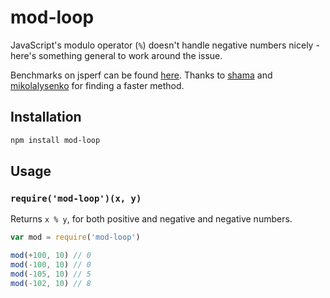 # mod-loop #

JavaScript's modulo operator (`%`) doesn't handle negative numbers nicely -
here's something general to work around the issue.

Benchmarks on jsperf can be found
[here](http://jsperf.com/modulo-for-negative-numbers). Thanks to
[shama](http://github.com/shama) and
[mikolalysenko](http://github.com/mikolalysenko) for finding a faster method.

## Installation ##

``` bash
npm install mod-loop
```

## Usage ##

### `require('mod-loop')(x, y)` ###

Returns `x % y`, for both positive and negative and negative numbers.

``` javascript
var mod = require('mod-loop')

mod(+100, 10) // 0
mod(-100, 10) // 0
mod(-105, 10) // 5
mod(-102, 10) // 8
```
